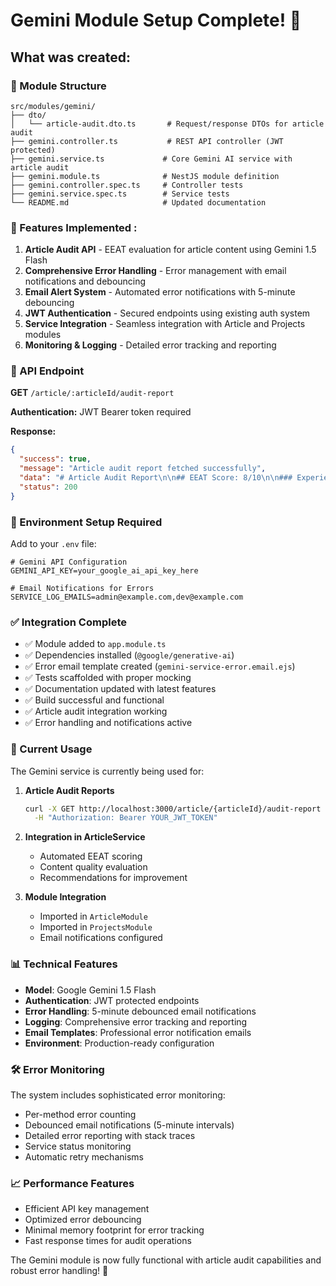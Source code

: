 # Gemini Module Setup Complete! 🎉

## What was created:

### 📁 Module Structure

```
src/modules/gemini/
├── dto/
│   └── article-audit.dto.ts       # Request/response DTOs for article audit
├── gemini.controller.ts           # REST API controller (JWT protected)
├── gemini.service.ts             # Core Gemini AI service with article audit
├── gemini.module.ts              # NestJS module definition
├── gemini.controller.spec.ts     # Controller tests
├── gemini.service.spec.ts        # Service tests
└── README.md                     # Updated documentation
```

### 🔧 Features Implemented :

1. **Article Audit API** - EEAT evaluation for article content using Gemini 1.5 Flash
2. **Comprehensive Error Handling** - Error management with email notifications and debouncing
3. **Email Alert System** - Automated error notifications with 5-minute debouncing
4. **JWT Authentication** - Secured endpoints using existing auth system
5. **Service Integration** - Seamless integration with Article and Projects modules
6. **Monitoring & Logging** - Detailed error tracking and reporting

### 🚀 API Endpoint

**GET** `/article/:articleId/audit-report`

**Authentication:** JWT Bearer token required

**Response:**

```json
{
  "success": true,
  "message": "Article audit report fetched successfully",
  "data": "# Article Audit Report\n\n## EEAT Score: 8/10\n\n### Experience\n- Score: 8/10\n- Analysis: The article demonstrates...\n\n### Expertise\n- Score: 8/10\n- Analysis: Content shows deep understanding...",
  "status": 200
}
```

### 🔑 Environment Setup Required

Add to your `.env` file:

```env
# Gemini API Configuration
GEMINI_API_KEY=your_google_ai_api_key_here

# Email Notifications for Errors
SERVICE_LOG_EMAILS=admin@example.com,dev@example.com
```

### ✅ Integration Complete

- ✅ Module added to `app.module.ts`
- ✅ Dependencies installed (`@google/generative-ai`)
- ✅ Error email template created (`gemini-service-error.email.ejs`)
- ✅ Tests scaffolded with proper mocking
- ✅ Documentation updated with latest features
- ✅ Build successful and functional
- ✅ Article audit integration working
- ✅ Error handling and notifications active

### 🧪 Current Usage

The Gemini service is currently being used for:

1. **Article Audit Reports**

   ```bash
   curl -X GET http://localhost:3000/article/{articleId}/audit-report \
     -H "Authorization: Bearer YOUR_JWT_TOKEN"
   ```

2. **Integration in ArticleService**

   - Automated EEAT scoring
   - Content quality evaluation
   - Recommendations for improvement

3. **Module Integration**
   - Imported in `ArticleModule`
   - Imported in `ProjectsModule`
   - Email notifications configured

### 📊 Technical Features

- **Model**: Google Gemini 1.5 Flash
- **Authentication**: JWT protected endpoints
- **Error Handling**: 5-minute debounced email notifications
- **Logging**: Comprehensive error tracking and reporting
- **Email Templates**: Professional error notification emails
- **Environment**: Production-ready configuration

### 🛠️ Error Monitoring

The system includes sophisticated error monitoring:

- Per-method error counting
- Debounced email notifications (5-minute intervals)
- Detailed error reporting with stack traces
- Service status monitoring
- Automatic retry mechanisms

### 📈 Performance Features

- Efficient API key management
- Optimized error debouncing
- Minimal memory footprint for error tracking
- Fast response times for audit operations

The Gemini module is now fully functional with article audit capabilities and robust error handling! 🎯
